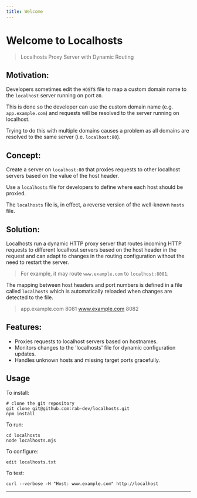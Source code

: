 ```yaml
---
title: Welcome
---
```


# Welcome to Localhosts

> Localhosts Proxy Server with Dynamic Routing

## Motivation:

Developers sometimes edit the `HOSTS` file to map a custom domain name to the 
`localhost` server running on port `80`.

This is done so the developer can use the custom domain name (e.g. `app.example.com`)
and requests will be resolved to the server running on localhost.

Trying to do this with multiple domains causes a problem as all domains are resolved
to the same server (i.e. `localhost:80`).

## Concept:

Create a server on `localhost:80` that proxies requests to other localhost servers
based on the value of the host header.

Use a `localhosts` file for developers to define where each host should be proxied.

The `localhosts` file is, in effect, a reverse version of the well-known `hosts` file.

## Solution:

Localhosts run a dynamic HTTP proxy server that routes incoming HTTP requests 
to different localhost servers based on the host header in the request and can
adapt to changes in the routing configuration without the need to restart the 
server.

> For example, it may route `www.example.com` to `localhost:8081`.

The mapping between host headers and port numbers is defined in a file called
`localhosts` which is automatically reloaded when changes are detected to the file.

> app.example.com 8081
> www.example.com 8082

## Features:

  * Proxies requests to localhost servers based on hostnames.
  * Monitors changes to the 'localhosts' file for dynamic configuration updates.
  * Handles unknown hosts and missing target ports gracefully.

## Usage

To install:

```
# clone the git repository
git clone git@github.com:rab-dev/localhosts.git
npm install
```

To run:

```
cd localhosts
node localhosts.mjs
```

To configure:

```
edit localhosts.txt
```

To test:

```
curl --verbose -H "Host: www.example.com" http://localhost
```

---